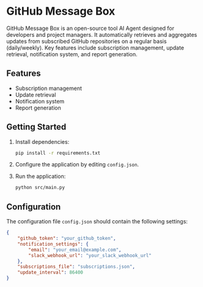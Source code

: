 # GitHub Message Box

GitHub Message Box is an open-source tool AI Agent designed for developers and project managers. It automatically retrieves and aggregates updates from subscribed GitHub repositories on a regular basis (daily/weekly). Key features include subscription management, update retrieval, notification system, and report generation.

## Features
- Subscription management
- Update retrieval
- Notification system
- Report generation

## Getting Started
1. Install dependencies:
    ```sh
    pip install -r requirements.txt
    ```

2. Configure the application by editing `config.json`.

3. Run the application:
    ```sh
    python src/main.py
    ```

## Configuration
The configuration file `config.json` should contain the following settings:
```json
{
    "github_token": "your_github_token",
    "notification_settings": {
        "email": "your_email@example.com",
        "slack_webhook_url": "your_slack_webhook_url"
    },
    "subscriptions_file": "subscriptions.json",
    "update_interval": 86400
}
```
